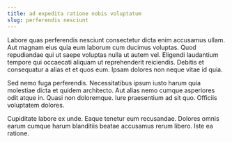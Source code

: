 ```yaml
---
title: ad expedita ratione nobis voluptatum
slug: perferendis nesciunt
---
```


Labore quas perferendis nesciunt consectetur dicta enim accusamus ullam. Aut magnam eius quia eum laborum cum ducimus voluptas. Quod repudiandae qui ut saepe voluptas nulla ut autem vel. Eligendi laudantium tempore qui occaecati aliquam ut reprehenderit reiciendis. Debitis et consequatur a alias et et quos eum. Ipsam dolores non neque vitae id quia.

Sed nemo fuga perferendis. Necessitatibus ipsum iusto harum quia molestiae dicta et quidem architecto. Aut alias nemo cumque asperiores odit atque in. Quasi non doloremque. Iure praesentium ad sit quo. Officiis voluptatem dolores.

Cupiditate labore ex unde. Eaque tenetur eum recusandae. Dolores omnis earum cumque harum blanditiis beatae accusamus rerum libero. Iste ea ratione.
